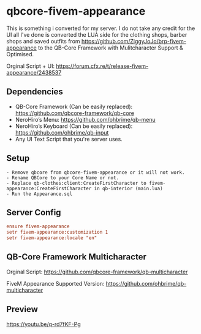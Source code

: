 # qbcore-fivem-appearance

This is something i converted for my server. I do not take any credit for the UI all I've done is converted the LUA side for the clothing shops, barber shops and saved outfits from https://github.com/ZiggyJoJo/brp-fivem-appearance to the QB-Core Framework with Mulitcharacter Support & Optimised.

Orginal Script + UI: https://forum.cfx.re/t/release-fivem-appearance/2438537

## Dependencies

- QB-Core Framework (Can be easily replaced): https://github.com/qbcore-framework/qb-core
- NeroHiro’s Menu: https://github.com/ohbrime/qb-menu
- NeroHiro’s Keyboard (Can be easily replaced): https://github.com/ohbrime/qb-input
- Any UI Text Script that you're server uses.

## Setup
```
- Remove qbcore from qbcore-fivem-appearance or it will not work.
- Rename QBCore to your Core Name or not.
- Replace qb-clothes:client:CreateFirstCharacter to fivem-appearance:CreateFirstCharacter in qb-interior (main.lua)
- Run the Appearance.sql
```
## Server Config

```cfg
ensure fivem-appearance
setr fivem-appearance:customization 1
setr fivem-appearance:locale "en"
```

## QB-Core Framework Multicharacter

Orginal Script: https://github.com/qbcore-framework/qb-multicharacter

FiveM Appearance Supported Version: https://github.com/ohbrime/qb-multicharacter

## Preview
https://youtu.be/q-rd7fKF-Pg
